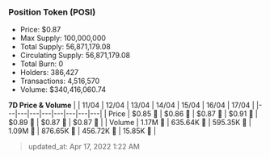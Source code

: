 
  ### Position Token (POSI)
  - Price: $0.87
  - Max Supply: 100,000,000
  - Total Supply: 56,871,179.08
  - Circulating Supply: 56,871,179.08
  - Total Burn: 0
  - Holders: 386,427
  - Transactions: 4,516,570
  - Volume: $340,416,060.74

  **7D Price & Volume**
  | | 11&#x2F;04 | 12&#x2F;04 | 13&#x2F;04 | 14&#x2F;04 | 15&#x2F;04 | 16&#x2F;04 | 17&#x2F;04 |
  |---|---|---|---|---|---|---|---|
  | Price | $0.85 🔻 | $0.86 🚀 | $0.87 🚀 | $0.91 🚀 | $0.89 🔻 | $0.87 🔻 | $0.87 🔻 |
  | Volume | 1.17M 🚀 | 635.64K 🔻 | 595.35K 🔻 | 1.09M 🚀 | 876.65K 🔻 | 456.72K 🔻 | 15.85K 🔻 |

  > updated_at: Apr 17, 2022 1:22 AM
